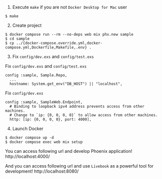 1. Execute `make` if you are not `Docker Desktop for Mac` user

```
$ make
```

2. Create project

```
$ docker compose run --rm --no-deps web mix phx.new sample
$ cd sample
$ cp ../{docker-compose.override.yml,docker-compose.yml,Dockerfile,Makefile,.env} .
```

3. Fix `config/dev.exs` and `config/test.exs`

Fix `config/dev.exs` and `config/test.exs`

```
config :sample, Sample.Repo,
  ...
  hostname: System.get_env("DB_HOST") || "localhost",
```

Fix `config/dev.exs`

```
config :sample, SampleWeb.Endpoint,
  # Binding to loopback ipv4 address prevents access from other machines.
  # Change to `ip: {0, 0, 0, 0}` to allow access from other machines.
  http: [ip: {0, 0, 0, 0}, port: 4000],
```

4. Launch Docker

```
$ docker compose up -d
$ docker compose exec web mix setup
```

You can access following url and develop Phoenix application!
http://localhost:4000/

And you can access following url and use `Livebook` as a powerful tool for development!
http://localhost:8080/
